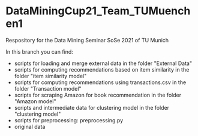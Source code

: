 # DataMiningCup21_Team_TUMuenchen1
Respository for the Data Mining Seminar SoSe 2021 of TU Munich 

In this branch you can find: <br/>
  * scripts for loading and merge external data in the folder "External Data"<br/>
  * scripts for computing recommendations based on item similarity in the folder "item similarity model"  <br/>
  * scripts for computing recommendations using transactions.csv in the folder "Transaction model"  <br/>
  * scripts for scraping Amazon for book recommendation in the folder "Amazon model"  <br/>
  * scripts and intermediate data for clustering model in the folder "clustering model"  <br/>
  * scripts for preprocessing: preprocessing.py <br/>
  * original data
 
